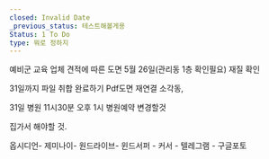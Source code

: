 ```yaml
---
closed: Invalid Date
_previous_status: 테스트해볼게용
Status: 1 To Do
type: 뭐로 정하지
---
```



예비군 교육
업체 견적에 따른 도면 5월 26일(관리동 1층 확인필요) 재질 확인

31일까지 파일 취합 완료하기 
Pdf도면 재연결
소각동, 

31일 병원 11시30분 오후 1시 
병원예약 변경할것

집가서 해야할 것. 

옵시디언- 제미나이- 원드라이브- 윈드서퍼 - 커서 - 텔레그램 - 구글포토 